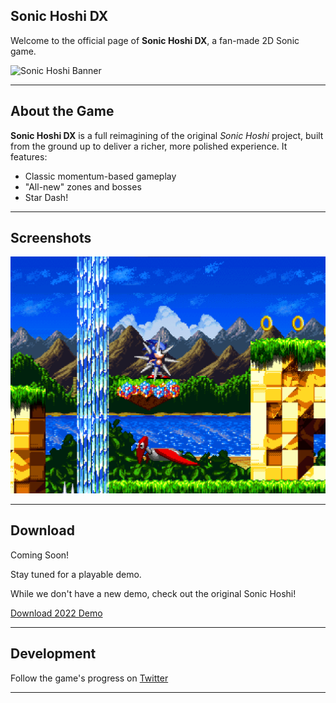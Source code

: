 ## Sonic Hoshi DX

Welcome to the official page of **Sonic Hoshi DX**, a fan-made 2D Sonic game.

![Sonic Hoshi Banner](https://raw.githubusercontent.com/sonichoshi/sonichoshidx.github.io/main/assets/logo.png)

---

## About the Game

**Sonic Hoshi DX** is a full reimagining of the original *Sonic Hoshi* project, built from the ground up to deliver a richer, more polished experience. It features:

- Classic momentum-based gameplay
- "All-new" zones and bosses
- Star Dash!

---

## Screenshots

![Zone Preview](https://raw.githubusercontent.com/sonichoshi/sonichoshidx.github.io/main/assets/ssz.png)

---

## Download

Coming Soon!

Stay tuned for a playable demo.

While we don't have a new demo, check out the original Sonic Hoshi!

[Download 2022 Demo](https://sonicfangameshq.com/forums/showcase/sonic-hoshi-22-demo.1490/)

---

## Development

Follow the game's progress on [Twitter](https://twitter.com/HoshiSonicDX)

---
